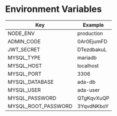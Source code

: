 # Environment Variables

| Key                 | Example    |
| ------------------- | ---------- |
| NODE_ENV            | production |
| ADMIN_CODE          | 0Ar0EjumFD |
| JWT_SECRET          | DTezdbakuL |
| MYSQL_TYPE          | mariadb    |
| MYSQL_HOST          | localhost  |
| MYSQL_PORT          | 3306       |
| MYSQL_DATABASE      | ada-db     |
| MYSQL_USER          | ada-user   |
| MYSQL_PASSWORD      | QTgKqvXuQP |
| MYSQL_ROOT_PASSWORD | 3YqvdNKboY |
